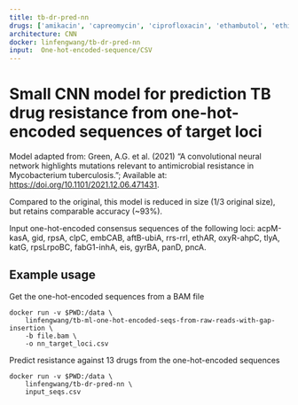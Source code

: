 ```yaml
---
title: tb-dr-pred-nn
drugs: ['amikacin', 'capreomycin', 'ciprofloxacin', 'ethambutol', 'ethionamide', 'isoniazid', 'kanamycin', 'levofloxacin', 'moxifloxacin', 'ofloxacin', 'pyrazinamide', 'rifampicin', 'streptomycin']
architecture: CNN
docker: linfengwang/tb-dr-pred-nn
input:  One-hot-encoded-sequence/CSV
---
```



# Small CNN model for prediction TB drug resistance from one-hot-encoded sequences of target loci


Model adapted from: Green, A.G. et al. (2021) “A convolutional neural network highlights mutations relevant to antimicrobial resistance in Mycobacterium tuberculosis.”;
Available at: https://doi.org/10.1101/2021.12.06.471431.

Compared to the original, this model is reduced in size (1/3 original size), but retains comparable accuracy (~93%).

Input one-hot-encoded consensus sequences of the following loci: acpM-kasA, gid, rpsA, clpC, embCAB, aftB-ubiA, rrs-rrl, ethAR, oxyR-ahpC, tlyA, katG, rpsLrpoBC, fabG1-inhA, eis, gyrBA, panD, pncA.

## Example usage

Get the one-hot-encoded sequences from a BAM file

```
docker run -v $PWD:/data \
    linfengwang/tb-ml-one-hot-encoded-seqs-from-raw-reads-with-gap-insertion \
    -b file.bam \
    -o nn_target_loci.csv
```

Predict resistance against 13 drugs from the one-hot-encoded sequences

```
docker run -v $PWD:/data \
    linfengwang/tb-dr-pred-nn \
    input_seqs.csv
```